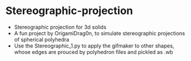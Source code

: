 # Stereographic-projection
+ Stereographic projection for 3d solids
+ A fun project by OrigamiDrag0n, to simulate stereographic projections of spherical polyhedra
+ Use the Stereographic_1.py to apply the gifmaker to other shapes, whose edges are prouced by polyhedron files and pickled as .wb
